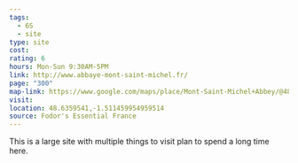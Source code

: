 ```yaml
---
tags:
  - 6S
  - site
type: site
cost: 
rating: 6
hours: Mon-Sun 9:30AM-5PM
link: http://www.abbaye-mont-saint-michel.fr/
page: "300"
map-link: https://www.google.com/maps/place/Mont-Saint-Michel+Abbey/@48.6359604,-1.5143154,17z/data=!3m2!4b1!5s0x480eaf2bccd1b9ad:0x3ece6828d8ac8007!4m6!3m5!1s0x480ea92183c4dc1d:0x3516b3d42512c1e1!8m2!3d48.6359569!4d-1.5117405!16s%2Fm%2F0t_dc_1?entry=ttu&g_ep=EgoyMDI0MDkxNS4wIKXMDSoASAFQAw%3D%3D
visit: 
location: 48.6359541,-1.511459954959514
source: Fodor's Essential France
---
```

This is a large site with multiple things to visit plan to spend a long time here.